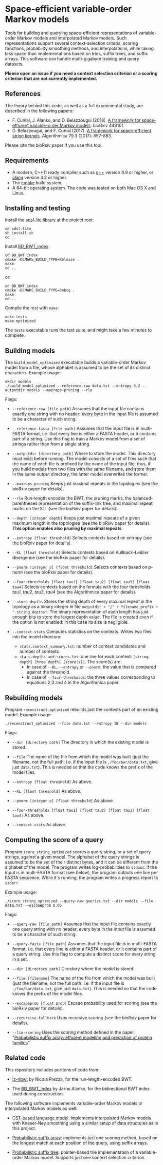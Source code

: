 Space-efficient variable-order Markov models
=========

Tools for building and querying space-efficient representations of variable-order Markov models and interpolated Markov models. Such representations support several context-selection criteria, scoring functions, probability smoothing methods, and interpolations, while taking less space than implementations based on tries, suffix trees, and suffix arrays. This software can handle multi-gigabyte training and query datasets.

**Please open an issue if you need a context selection criterion or a scoring criterion that are not currently implemented.**

References
------------

The theory behind this code, as well as a full experimental study, are described in the following papers:

* F. Cunial, J. Alanko, and D. Belazzougui (2018). [A framework for space-efficient variable-order Markov models](https://www.biorxiv.org/content/early/2018/10/14/443101). bioRxiv 443101.
* D. Belazzougui, and F. Cunial (2017). [A framework for space-efficient string kernels](https://link.springer.com/article/10.1007/s00453-017-0286-4). Algorithmica 79.3 (2017): 857-883.

Please cite the bioRxiv paper if you use this tool.


Requirements
------------

* A modern, C++11 ready compiler such as [g++](https://gcc.gnu.org) version 4.9 or higher, or [clang](https://clang.llvm.org) version 3.2 or higher.
* The [cmake][cmake] build system.
* A 64-bit operating system. The code was tested on both Mac OS X and Linux.


Installing and testing
------------

Install the [sdsl-lite library](https://github.com/simongog/sdsl-lite) at the project root:

```
cd sdsl-lite
sh install.sh
cd ..
```

Install [BD_BWT_index](https://github.com/jnalanko/BD_BWT_index):

```
cd BD_BWT_index
cmake -DCMAKE_BUILD_TYPE=Release .
make
cd ..
```

or:

```
cd BD_BWT_index
cmake -DCMAKE_BUILD_TYPE=Debug . 
make
cd ..
```

Compile the rest with `make`:

```
make tests
make optimized
```

The `tests` executable runs the test suite, and might take a few minutes to complete.



Building models
------------

The `build_model_optimized` executable builds a variable-order Markov model from a file, whose alphabet is assumed to be the set of its distinct characters. Example usage:

```
mkdir models
./build_model_optimized --reference-raw data.txt --entropy 0.2 --outputdir models --maxreps-pruning --rle
```

Flags:

* `--reference-raw [file path]` Assumes that the input file contains exactly one string with no header: every byte in the input file is assumed to be a character of such string.

* `--reference-fasta [file path]` Assumes that the input file is in multi-FASTA format, i.e. that every line is either a FASTA header, or it contains part of a string. Use this flag to train a Markov model from a set of strings rather than from a single string.
    
* `--outputdir [directory path]` Where to store the model. This directory must exist before running. The model consists of a set of files such that the name of each file is prefixed by the name of the input file: thus, if you build models from two files with the same filename, and store them in the same output directory, the latter model overwrites the former.
     
* `--maxreps-pruning` Keeps just maximal repeats in the topologies (see the bioRxiv paper for details).

* `--rle` Run-length encodes the BWT, the pruning marks, the balanced-parentheses representation of the suffix-link tree, and maximal repeat marks on the SLT (see the bioRxiv paper for details).
    
* `--depth [integer depth]` Keeps just maximal repeats of a given maximum length in the topologies (see the bioRxiv paper for details). **This option enables also pruning by maximal repeats**.
   
* `--entropy [float threshold]` Selects contexts based on entropy (see the bioRxiv paper for details).
   
* `--KL [float threshold]` Selects contexts based on Kullback–Leibler divergence (see the bioRxiv paper for details).
    
* `--pnorm [integer p] [float threshold]` Selects contexts based on p-norm (see the bioRxiv paper for details).
    
* `--four-thresholds [float tau1] [float tau2] [float tau3] [float tau4]` Selects contexts based on the formula with the four thresholds *tau1*, *tau2*, *tau3*, *tau4* (see the Algorithmica paper for details).
    
* `--store-depths` Stores the string depth of every maximal repeat in the topology as a binary integer in file `outputdir + "/" + filename_prefix + ".string_depths"`. The binary representation of each length has just enough bits to store the largest depth value. The file is created even if the option is not enabled: in this case its size is negligible.

* `--context-stats` Computes statistics on the contexts. Writes two files into the model directory:
  * `stats.context_summary.txt`: number of context candidates and number of contexts.
  * `stats.depths_and_scores.txt`: one line for each context: `[string depth] [tree depth] [score(s)]`. The score(s) are:
    * In case of `--KL`, `--entropy` or `--pnorm`: the value that is compared against the threshold. 
    * In case of `--four-thresholds`: the three values corresponding to equations 2,3 and 4 in the Algorithmica paper.


Rebuilding models
------------

Program `reconstruct_optimized` rebuilds just the contexts part of an existing model. Example usage:

```
./reconstruct_optimized --file data.txt --entropy 10 --dir models
```

Flags:

* `--dir [directory path]` The directory in which the existing model is stored.

* `--file` The name of the file from which the model was built (just the
    filename, not the full path: i.e. if the input file is `./foo/bar/data.txt`,
    give just `data.txt`). This is needed so that the code knows the prefix of the 
    model files.
    
* `--entropy [float threshold]` As above.
   
* `--KL [float threshold]` As above.
    
* `--pnorm [integer p] [float threshold]` As above.
    
* `--four-thresholds [float tau1] [float tau2] [float tau3] [float tau4]` As above.

* `--context-stats` As above.



Computing the score of a query
---------

Program `score_string_optimized` scores a query string, or a set of query strings, against a given model. The alphabet of the query strings is assumed to be the set of their distinct bytes, and it can be different from the alphabet of the model. The program writes log-probabilities to `stdout`: if the input is in multi-FASTA format (see below), the program outputs one line per FASTA sequence. While it's running, the program writes a progress report to `stderr`. 

Example usage:

```
./score_string_optimized --query-raw queries.txt --dir models --file data.txt --escapeprob 0.05
```

Flags:

* `--query-raw [file path]` Assumes that the input file contains exactly one query string with no header: every byte in the input file is assumed to be a character of such string.

* `--query-fasta [file path]` Assumes that the input file is in multi-FASTA format, i.e. that every line is either a FASTA header, or it contains part of a query string. Use this flag to compute a distinct score for every string in a set.
      
* `--dir [directory path]` Directory where the model is stored.
    
* `--file [filename]` The name of the file from which the model was built (just the
    filename, not the full path: i.e. if the input file is `./foo/bar/data.txt`,
    give just `data.txt`). This is needed so that the code knows the prefix of the 
    model files.

* `--escapeprob [float prob]` Escape probability used for scoring (see the bioRxiv paper for details).

* `--recursive-fallback` Uses recursive scoring (see the bioRxiv paper for details).

* `--lin-scoring` Uses the scoring method defined in the paper "[Probabilistic suffix array: efficient modeling and prediction of protein families][SAPAPER]".


[SAPAPER]: https://academic.oup.com/bioinformatics/article/28/10/1314/211256 "Probabilistic suffix array: efficient modeling and prediction of protein families"
[PREZZA]: https://github.com/nicolaprezza/lz-rlbwt
[cmake]: http://www.cmake.org/ "CMake tool"


Related code
---------

This repository includes portions of code from:

* [lz-rlbwt][PREZZA] by Nicola Prezza, for the run-length-encoded BWT.

* The [BD_BWT_index](https://github.com/jnalanko/BD_BWT_index) by Jarno Alanko, for the bidirectional BWT index used during construction.

The following software implements variable-order Markov models or interpolated Markov models as well:

* [CST-based language model](https://github.com/eehsan/cstlm): implements interpolated Markov models with Kneser-Ney smoothing using a similar setup of data structures as in this project.

* [Probabilistic suffix array](http://community.wvu.edu/~daadjeroh/projects/): implements just one scoring method, based on the longest match at each position of the query, using suffix arrays. 

* [Probabilistic suffix tree](http://bejerano.stanford.edu/resources.html): pointer-based trie implementation of a variable-order Markov model. Supports just one context selection criterion.
